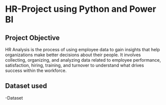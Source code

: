 # HR-Project using Python and Power BI
## Project Objective
HR Analysis is the process of using employee data to gain insights that help organizations make better decisions about their people. It involves collecting, organizing, and analyzing data related to employee 
performance, satisfaction, hiring, training, and turnover to understand what drives success within the 
workforce.
## Dataset used 
-<a hr="https://github.com/Fatma-Elzahraa-Ahmed/HR-Project/blob/main/employee_Updatednew.csv">Dataset</a>

